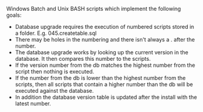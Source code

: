 Windows Batch and Unix BASH scripts which implement the following goals:

-    Database upgrade requires the execution of numbered scripts stored in a folder. E.g. 045.createtable.sql
-    There may be holes in the numbering and there isn't always a . after the number.
-    The database upgrade works by looking up the current version in the database. It then compares this number to the scripts.
-    If the version number from the db matches the highest number from the script then nothing is executed.
-    If the number from the db is lower than the highest number from the scripts, then all scripts that contain a higher number than the db will be executed against the database.
-    In addition the database version table is updated after the install with the latest number.
